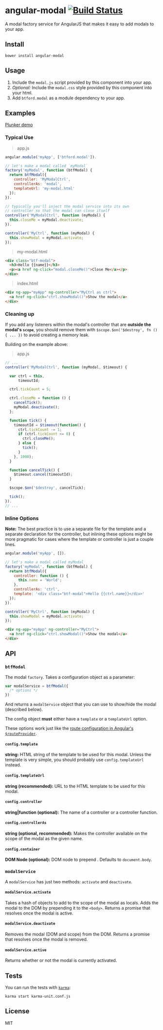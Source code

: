 # angular-modal [![Build Status](https://travis-ci.org/btford/angular-modal.png)](https://travis-ci.org/btford/angular-modal)

A modal factory service for AngularJS that makes it easy to add modals to your app.


## Install

```shell
bower install angular-modal
```

## Usage
1. Include the `modal.js` script provided by this component into your app.
2. *Optional:* Include the `modal.css` style provided by this component into your html.
3. Add `btford.modal` as a module dependency to your app.


## Examples

[Plunker demo](http://plnkr.co/edit/lJDNqafSCKdpMI8AjR0B?p=preview)

### Typical Use

> app.js

```javascript
angular.module('myApp', ['btford.modal']).

// let's make a modal called `myModal`
factory('myModal', function (btfModal) {
  return btfModal({
    controller: 'MyModalCtrl',
    controllerAs: 'modal',
    templateUrl: 'my-modal.html'
  });
}).

// typically you'll inject the modal service into its own
// controller so that the modal can close itself
controller('MyModalCtrl', function (myModal) {
  this.closeMe = myModal.deactivate;
}).

controller('MyCtrl', function (myModal) {
  this.showModal = myModal.activate;
});
```

> my-modal.html

```html
<div class="btf-modal">
  <h3>Hello {{name}}</h3>
  <p><a href ng-click="modal.closeMe()">Close Me</a></p>
</div>
```

> index.html

```html
<div ng-app="myApp" ng-controller="MyCtrl as ctrl">
  <a href ng-click="ctrl.showModal()">Show the modal</a>
</div>
```

### Cleaning up

If you add any listeners within the modal's controller that are **outside the modal's `scope`**,
you should remove them with `$scope.$on('$destroy', fn () { ... })` to avoid creating a memory leak.

Building on the example above:

> app.js

```javascript
// ...
controller('MyModalCtrl', function (myModal, $timeout) {

  var ctrl = this,
      timeoutId;

  ctrl.tickCount = 5;

  ctrl.closeMe = function () {
    cancelTick();
    myModal.deactivate();
  };

  function tick() {
    timeoutId = $timeout(function() {
      ctrl.tickCount -= 1;
      if (ctrl.tickCount <= 0) {
        ctrl.closeMe();
      } else {
        tick();
      }
    }, 1000);
  }

  function cancelTick() {
    $timeout.cancel(timeoutId);
  }

  $scope.$on('$destroy', cancelTick);

  tick();
}).
// ...
```


### Inline Options

**Note:** The best practice is to use a separate file for the template and a separate declaration for
the controller, but inlining these options might be more pragmatic for cases where the template or
controller is just a couple lines.

```javascript
angular.module('myApp', []).

// let's make a modal called myModal
factory('myModal', function (btfModal) {
  return btfModal({
    controller: function () {
      this.name = 'World';
    },
    controllerAs: 'ctrl',
    template: '<div class="btf-modal">Hello {{ctrl.name}}</div>'
  });
}).

controller('MyCtrl', function (myModal) {
  this.showModal = myModal.activate;
});
```

```html
<div ng-app="myApp" ng-controller="MyCtrl">
  <a href ng-click="ctrl.showModal()">Show the modal</a>
</div>
```


## API

### `btfModal`

The modal `factory`. Takes a configuration object as a parameter:

```javascript
var modalService = btfModal({
  /* options */
})
```

And returns a `modalService` object that you can use to show/hide the modal (described below).

The config object **must** either have a `template` or a `templateUrl` option.

These options work just like the [route configuration in Angular's
`$routeProvider`](http://docs.angularjs.org/api/ngRoute.$routeProvider#methods_when).


#### `config.template`
**string:** HTML string of the template to be used for this modal.
Unless the template is very simple, you should probably use `config.templateUrl` instead.

#### `config.templateUrl`
**string (recommended):** URL to the HTML template to be used for this modal.

#### `config.controller`
**string|function (optional):** The name of a controller or a controller function.

#### `config.controllerAs`
**string (optional, recommended):** Makes the controller available on the scope of the modal as the given name.

#### `config.container`
**DOM Node (optional):** DOM node to prepend . Defaults to `document.body`.


### `modalService`

A `modalService` has just two methods: `activate` and `deactivate`.

#### `modalService.activate`

Takes a hash of objects to add to the scope of the modal as locals.
Adds the modal to the DOM by prepending it to the `<body>`.
Returns a promise that resolves once the modal is active.

#### `modalService.deactivate`

Removes the modal (DOM and scope) from the DOM.
Returns a promise that resolves once the modal is removed.

#### `modalService.active`

Returns whether or not the modal is currently activated.


## Tests

You can run the tests with [`karma`](http://karma-runner.github.io/0.10/index.html):

```shell
karma start karma-unit.conf.js
```


## License
MIT
